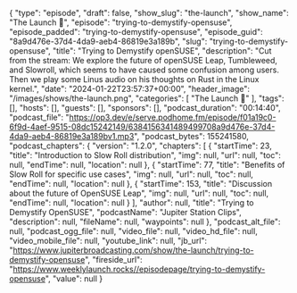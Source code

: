 {
  "type": "episode",
  "draft": false,
  "show_slug": "the-launch",
  "show_name": "The Launch 🚀",
  "episode": "trying-to-demystify-opensuse",
  "episode_padded": "trying-to-demystify-opensuse",
  "episode_guid": "8a9d476e-37d4-4da9-aeb4-86819e3a189b",
  "slug": "trying-to-demystify-opensuse",
  "title": "Trying to Demystify openSUSE",
  "description": "Cut from the stream: We explore the future of openSUSE Leap, Tumbleweed, and Slowroll, which seems to have caused some confusion among users. Then we play some Linus audio on his thoughts on Rust in the Linux kernel.",
  "date": "2024-01-22T23:57:37+00:00",
  "header_image": "/images/shows/the-launch.png",
  "categories": [
    "The Launch 🚀"
  ],
  "tags": [],
  "hosts": [],
  "guests": [],
  "sponsors": [],
  "podcast_duration": "00:14:40",
  "podcast_file": "https://op3.dev/e/serve.podhome.fm/episode/f01a19c0-6f9d-4aef-9515-08dc15242149/6384156341489499708a9d476e-37d4-4da9-aeb4-86819e3a189bv1.mp3",
  "podcast_bytes": 155241580,
  "podcast_chapters": {
    "version": "1.2.0",
    "chapters": [
      {
        "startTime": 23,
        "title": "Introduction to Slow Roll distribution",
        "img": null,
        "url": null,
        "toc": null,
        "endTime": null,
        "location": null
      },
      {
        "startTime": 77,
        "title": "Benefits of Slow Roll for specific use cases",
        "img": null,
        "url": null,
        "toc": null,
        "endTime": null,
        "location": null
      },
      {
        "startTime": 153,
        "title": "Discussion about the future of OpenSUSE Leap",
        "img": null,
        "url": null,
        "toc": null,
        "endTime": null,
        "location": null
      }
    ],
    "author": null,
    "title": "Trying to Demystify OpenSUSE",
    "podcastName": "Jupiter Station Clips",
    "description": null,
    "fileName": null,
    "waypoints": null
  },
  "podcast_alt_file": null,
  "podcast_ogg_file": null,
  "video_file": null,
  "video_hd_file": null,
  "video_mobile_file": null,
  "youtube_link": null,
  "jb_url": "https://www.jupiterbroadcasting.com/show/the-launch/trying-to-demystify-opensuse",
  "fireside_url": "https://www.weeklylaunch.rocks//episodepage/trying-to-demystify-opensuse",
  "value": null
}

